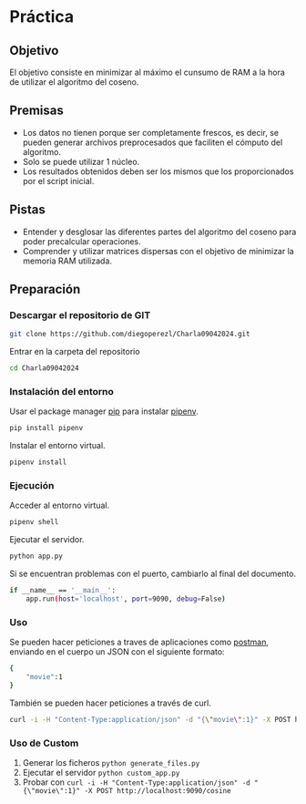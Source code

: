 # Práctica

## Objetivo

El objetivo consiste en minimizar al máximo el cunsumo de RAM a la hora de utilizar el algoritmo del coseno.

## Premisas

- Los datos no tienen porque ser completamente frescos, es decir, se pueden generar archivos preprocesados que faciliten el cómputo del algoritmo.
- Solo se puede utilizar 1 núcleo.
- Los resultados obtenidos deben ser los mismos que los proporcionados por el script inicial.

## Pistas

- Entender y desglosar las diferentes partes del algoritmo del coseno para poder precalcular operaciones.
- Comprender y utilizar matrices dispersas con el objetivo de minimizar la memoria RAM utilizada.

## Preparación

### Descargar el repositorio de GIT

```bash
git clone https://github.com/diegoperezl/Charla09042024.git
```

Entrar en la carpeta del repositorio

```bash
cd Charla09042024
```

### Instalación del entorno

Usar el package manager [pip](https://pip.pypa.io/en/stable/) para instalar [pipenv](https://pipenv.pypa.io/en/latest/).

```bash
pip install pipenv
```

Instalar el entorno virtual.

```bash
pipenv install
```

### Ejecución

Acceder al entorno virtual.

```bash
pipenv shell
```

Ejecutar el servidor.

```bash
python app.py
```

Si se encuentran problemas con el puerto, cambiarlo al final del documento.

```bash
if __name__ == '__main__':
    app.run(host='localhost', port=9090, debug=False)
```

### Uso

Se pueden hacer peticiones a traves de aplicaciones como [postman](https://www.postman.com/), enviando en el cuerpo un JSON con el siguiente formato:

```bash
{
    "movie":1
}
```

También se pueden hacer peticiones a través de curl.

```bash
curl -i -H "Content-Type:application/json" -d "{\"movie\":1}" -X POST http://localhost:9090/cosine
```

### Uso de Custom

1. Generar los ficheros `python generate_files.py`
2. Ejecutar el servidor `python custom_app.py`
3. Probar con `curl -i -H "Content-Type:application/json" -d "{\"movie\":1}" -X POST http://localhost:9090/cosine`
